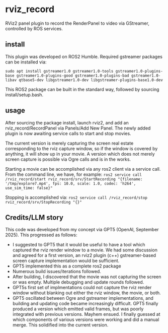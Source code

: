# rviz_record
RViz2 panel plugin to record the RenderPanel to video via GStreamer, controlled by ROS services.

## install

This plugin was developed on ROS2 Humble. Required gstreamer packages can be installed via:

```sudo apt install gstreamer1.0 gstreamer1.0-tools gstreamer1.0-plugins-base gstreamer1.0-plugins-good gstreamer1.0-plugins-bad gstreamer1.0-libav qtbase5-dev libgstreamer1.0-dev libgstreamer-plugins-base1.0-dev```

This ROS2 package can be built in the standard way, followed by sourcing install/setup.bash.

## usage

After sourcing the package install, launch rviz2, and add an rviz_record/RecordPanel via Panels/Add New Panel. The newly added plugin is now awaiting service calls to start and stop movies.

The current version is merely capturing the screen real estate corresponding to the rviz capture window, so if the window is covered by anything, it will show up in your movie. A version which does not merely screen capture is possible via Ogre calls and is in the works.

Starting a movie can be accomplished via any ros2 client via a service call. From the command line, we have, for example:
```ros2 service call /rviz_record/start rviz_record/srv/StartRecording "{filename: '/tmp/explore7.mp4', fps: 10.0, scale: 1.0, codec: 'h264', use_sim_time: false}"```

Stopping is accomplished via:
```ros2 service call /rviz_record/stop rviz_record/srv/StopRecording "{}"```


## Credits/LLM story

This code was developed from my concept via GPT5 (OpenAI, September 2025). This progressed as follows:

- I suggested to GPT5 that it would be useful to have a tool which captured the rviz render window to a movie. We had some discussion and agreed for a first version, an rviz2 plugin (c++) gstreamer-based screen capture implementation would be sufficient.
- GPT5 implemented this as a complete ros2 package
- Numerous build issues/iterations followed.
- After building, I discovered that the movie was not capturing the screen or was empty. Multiple debugging and update rounds followed.
- GPT5s first set of implmentations could not capture the rviz render window without blanking out either the rviz window, the movie, or both.
- GPT5 oscillated between Ogre and gstreamer implementations, and building and updating code became increasingly difficult. GPT5 finally produced a version which emitted valid frames, but was poorly integrated with previous versions. Mayhem ensued. I finally guessed at which components of various versions were working and did a manual merge. This solidified into the current version.